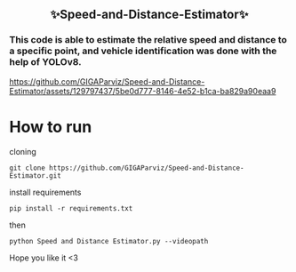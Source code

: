 <h2 align=center>
  ✨Speed-and-Distance-Estimator✨
</h2>
<h3>
  This code is able to estimate the relative speed and distance to a specific point, and vehicle identification was done with the help of YOLOv8.

</h3>


https://github.com/GIGAParviz/Speed-and-Distance-Estimator/assets/129797437/5be0d777-8146-4e52-b1ca-ba829a90eaa9



# How to run
cloning
```
git clone https://github.com/GIGAParviz/Speed-and-Distance-Estimator.git
```
install requirements
```
pip install -r requirements.txt
```
then
```
python Speed and Distance Estimator.py --videopath

```



Hope you like it <3
